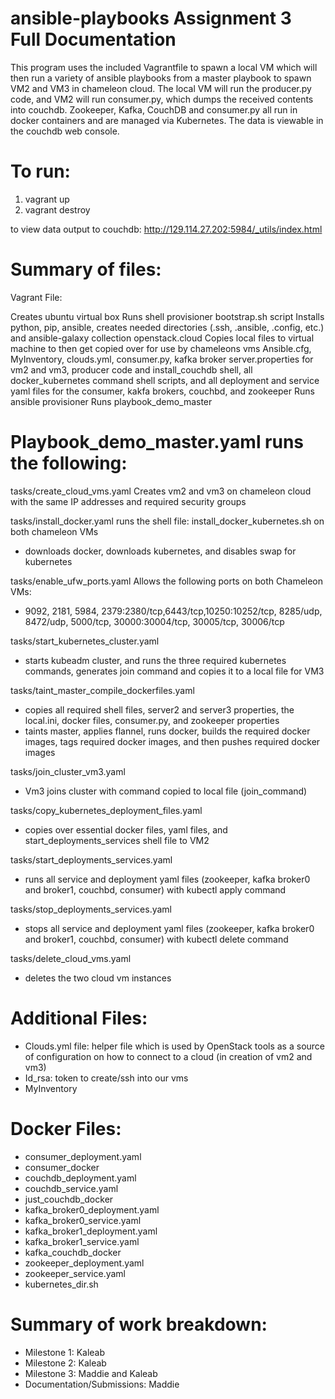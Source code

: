 # ansible-playbooks Assignment 3 Full Documentation

This program uses the included Vagrantfile to spawn a local VM which will then run a variety of ansible playbooks from a master playbook to spawn VM2 and VM3 in chameleon cloud. 
The local VM will run the producer.py code, and VM2 will run consumer.py, which dumps the received contents into couchdb.
Zookeeper, Kafka, CouchDB and consumer.py all run in docker containers and are managed via Kubernetes. 
The data is viewable in the couchdb web console. 


# To run: 

1. vagrant up
2. vagrant destroy

to view data output to couchdb: http://129.114.27.202:5984/_utils/index.html

# Summary of files:

Vagrant File: 

Creates ubuntu virtual box
Runs shell provisioner bootstrap.sh script
Installs python, pip, ansible, creates needed directories (.ssh, .ansible, .config, etc.) and ansible-galaxy collection openstack.cloud
Copies local files to virtual machine to then get copied over for use by chameleons vms
Ansible.cfg, MyInventory, clouds.yml, consumer.py, kafka broker server.properties for vm2 and vm3, producer code and install_couchdb shell, all docker_kubernetes command shell scripts, and all deployment and service yaml files for the consumer, kakfa brokers, couchbd, and zookeeper
Runs ansible provisioner 
Runs playbook_demo_master

# Playbook_demo_master.yaml runs the following: 

tasks/create_cloud_vms.yaml
Creates vm2 and vm3 on chameleon cloud with the same IP addresses and required security groups

tasks/install_docker.yaml
runs the shell file: install_docker_kubernetes.sh on both chameleon VMs
- downloads docker, downloads kubernetes, and disables swap for kubernetes

tasks/enable_ufw_ports.yaml
Allows the following ports on both Chameleon VMs:
- 9092, 2181, 5984, 2379:2380/tcp,6443/tcp,10250:10252/tcp, 8285/udp, 8472/udp, 5000/tcp, 30000:30004/tcp, 30005/tcp, 30006/tcp

tasks/start_kubernetes_cluster.yaml
- starts kubeadm cluster, and runs the three required kubernetes commands, generates join command and copies it to a local file for VM3

tasks/taint_master_compile_dockerfiles.yaml
- copies all required shell files, server2 and server3 properties, the local.ini, docker files, consumer.py, and zookeeper properties
- taints master, applies flannel, runs docker, builds the required docker images, tags required docker images, and then pushes required docker images

tasks/join_cluster_vm3.yaml
- Vm3 joins cluster with command copied to local file (join_command)

tasks/copy_kubernetes_deployment_files.yaml
- copies over essential docker files, yaml files, and start_deployments_services shell file to VM2

tasks/start_deployments_services.yaml
- runs all service and deployment yaml files (zookeeper, kafka broker0 and broker1, couchbd, consumer) with kubectl apply command

tasks/stop_deployments_services.yaml
- stops all service and deployment yaml files (zookeeper, kafka broker0 and broker1, couchbd, consumer) with kubectl delete command
 
tasks/delete_cloud_vms.yaml
 - deletes the two cloud vm instances
 
# Additional Files: 
- Clouds.yml file: helper file which is used by OpenStack tools as a source of configuration on how to connect to a cloud (in creation of vm2 and vm3)
- Id_rsa: token to create/ssh into our vms
- MyInventory

# Docker Files: 
- consumer_deployment.yaml
- consumer_docker
- couchdb_deployment.yaml
- couchdb_service.yaml
- just_couchdb_docker
- kafka_broker0_deployment.yaml
- kafka_broker0_service.yaml
- kafka_broker1_deployment.yaml
- kafka_broker1_service.yaml
- kafka_couchdb_docker
- zookeeper_deployment.yaml
- zookeeper_service.yaml
- kubernetes_dir.sh

# Summary of work breakdown: 

- Milestone 1: Kaleab
- Milestone 2: Kaleab
- Milestone 3: Maddie and Kaleab
- Documentation/Submissions: Maddie
